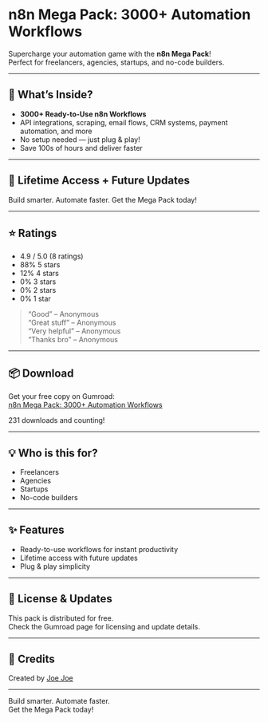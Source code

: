 # n8n Mega Pack: 3000+ Automation Workflows

Supercharge your automation game with the **n8n Mega Pack**!  
Perfect for freelancers, agencies, startups, and no-code builders.

---

## 🚀 What’s Inside?

- **3000+ Ready-to-Use n8n Workflows**
- API integrations, scraping, email flows, CRM systems, payment automation, and more
- No setup needed — just plug & play!
- Save 100s of hours and deliver faster

---

## 🔐 Lifetime Access + Future Updates

Build smarter. Automate faster. Get the Mega Pack today!

---

## ⭐ Ratings

- 4.9 / 5.0 (8 ratings)
- 88% 5 stars
- 12% 4 stars
- 0% 3 stars
- 0% 2 stars
- 0% 1 star

> “Good” – Anonymous  
> “Great stuff” – Anonymous  
> “Very helpful” – Anonymous  
> “Thanks bro” – Anonymous  

---

## 📦 Download

Get your free copy on Gumroad:  
[n8n Mega Pack: 3000+ Automation Workflows](https://n8nworkflows1.gumroad.com/l/8000n8nWorkflows)

231 downloads and counting!

---

## 💡 Who is this for?

- Freelancers
- Agencies
- Startups
- No-code builders

---

## ✨ Features

- Ready-to-use workflows for instant productivity
- Lifetime access with future updates
- Plug & play simplicity

---

## 📣 License & Updates

This pack is distributed for free.  
Check the Gumroad page for licensing and update details.

---

## 🙏 Credits

Created by [Joe Joe](https://n8nworkflows1.gumroad.com/)

---

Build smarter. Automate faster.  
Get the Mega Pack today!
